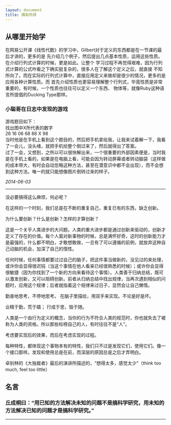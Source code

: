 ```yaml
---
layout: document
title: 偶有所得
---
```


## 从哪里开始学
   在网易公开课《线性代数》的学习中，Gilbert对于定义的东西都是在一节课的最后才讲的，更多的是
   先介绍几个例子，然后提出几点基本性质，运用这些性质。在介绍行列式计算的时候，更是如此。让整个
   学习过程不再觉得艰难，因为行列式计算的公式咋看之下确实挺复杂的，很多人在了解这个定义之后，就直接
   不知所向了。而在实际的行列式计算中，直接应用定义来做却是很少的情况，更多的是应用各种计算性质。而
   首先介绍性质也更容易理解整个行列式，毕竟性质是非常重要的，有时候，一个性质也往往可以定义一个东西、
   物体等，就像Ruby这种语言所提倡的Ducking Type那样。

### 小聪哥在日志中发现的游戏  
游戏题目如下：  
找出图中X所代表的数字  
26 16 06 68 88 X 98  
当时他是在手机上看到这个题目的，然后把手机拿给我，让我来试着解一下，我看了一会儿，没头绪，就把手机给整个倒过来了，然后就得出了答案。  
过了一会，又想到，之所以可以很快解出来，一个很重要的外部因素便是，当时我是在手机上看的，如果是在电脑上看，可能会因为转动屏幕或者转动脑袋（这样做的成本带大，有时会自动忽略这种方法，甚至在潜意识中都不会出现），而不会想到这种方法。唯一的就只能想像图片倒转过来的样子。 

*2014-06-03*
***

没必要搞得这么麻烦，何必呢？

在这样的一个时刻，我们总是在不断的重复自己，重复已有的东西，缺乏创新。

为什么要创新？什么是创新？怎样的才算创新？

这是一个关乎人类进步的大问题。人类的重大进步都是通过创新来驱动的，创新才定义了存在的价值。每个人面对新事物的时候，总是满怀好奇，这时的创新能力才是最强的，什么都不明白，才敢想敢做，一旦有了可以遵循的前例，就放弃这种自己动脑的机会，加深了自己的惰性。

任何时候，任何事情都要过过自己的脑子，把这件事当做新的，没见过的来处理，或许你会显得很迟钝（当这个事情在他人看来已经很熟悉的时候）；或许你会显得很敏捷（因为你找到了一个新的方向来看待这个事情）。人类善于归纳总结，既可以激发创新，又可以阻碍创新。前者从归纳总结中找出规律，当再次遇到相似的问题时，应用这个规律；后者就指着这个规律来过日子，显然会让自己懒惰。

勤奋地思考，不停地思考。
在脑子里描绘，用双手来实现。不论是好是坏。

业精于勤，荒于嬉；
行成于思，毁于随。

人类是一个由行为定义的概念，当你的行为不符合人类的规范时，你也就失去了被称为人类的资格。所以那些标榜自己的人，有时往往不是“人”。

考虑要实现后的效果，而后在考虑实现的过程。

每种特性，都体现这个事物本有的特性，我们只不过是发现它们，使用它们。像一个接口那样。发现和使用总是在前，而深层的原因总是之后才弄明白。

卓别林的《大独裁者》最后的演讲所描述的，“想得太多，感觉太少”（think too much, feel too little）
 
## 名言
### 丘成桐曰：“用已知的方法解决未知的问题不是搞科学研究，用未知的方法解决已知的问题才是搞科学研究。”

------
